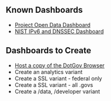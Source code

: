 ## Known Dashboards 
* [Project Open Data Dashboard](http://labs.data.gov/dashboard/)
* [NIST IPv6 and DNSSEC Dashboard](http://fedv6-deployment.antd.nist.gov/cgi-bin/generate-gov)

## Dashboards to Create
* [Host a copy of the DotGov Browser](dotgov-browser.herokuapp.com/domains)
* Create an analytics variant
* Create a SSL variant - federal only 
* Create a SSL variant - all .govs 
* Create a /data, /developer variant 






